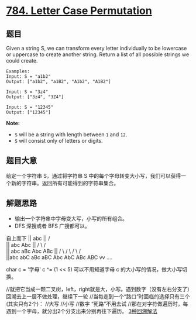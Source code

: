 # [784. Letter Case Permutation](https://leetcode.com/problems/letter-case-permutation/)


## 题目

Given a string S, we can transform every letter individually to be lowercase or uppercase to create another string. Return a list of all possible strings we could create.

    Examples:
    Input: S = "a1b2"
    Output: ["a1b2", "a1B2", "A1b2", "A1B2"]
    
    Input: S = "3z4"
    Output: ["3z4", "3Z4"]
    
    Input: S = "12345"
    Output: ["12345"]

**Note:**

- `S` will be a string with length between `1` and `12`.
- `S` will consist only of letters or digits.


## 题目大意


给定一个字符串 S，通过将字符串 S 中的每个字母转变大小写，我们可以获得一个新的字符串。返回所有可能得到的字符串集合。

## 解题思路


- 输出一个字符串中字母变大写，小写的所有组合。
- DFS 深搜或者 BFS 广搜都可以。

自上而下
||             abc
||        /           \
||      abc           Abc
||    /    \         /    \
||  abc    aBc     Abc    ABc
|| /  \    /  \    / \     / \
||abc abC aBc aBC Abc AbC ABc ABC
vv  ....

char c = '字母'
c ^= (1 << 5)
可以不用知道字母 c 的大小写的情况，做大小写切换。

//就把它当成一颗二叉树，left，right就是大，小写。遇到数字（没有左右分支了）回溯去上一层不做处理，继续下一轮
//当每走到一个“路口”时面临的选择只有三个(其实只有2个)：
//大写
//小写
//数字 “死路”不用去试
//那在对字符做遍历时，每遇到一个字母，就分出2个分支出来分别再往下遍历。
[3种回溯解法](https://leetcode-cn.com/problems/letter-case-permutation/solution/3chong-hui-su-jie-fa-by-fengziluo-oirf/)
